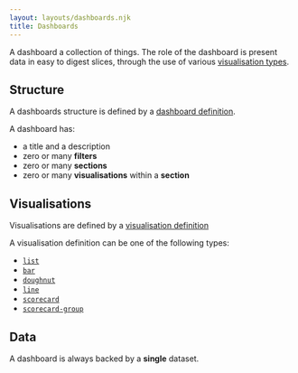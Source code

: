 ```yaml
---
layout: layouts/dashboards.njk
title: Dashboards
---
```

A dashboard a collection of things. The role of the dashboard is present data in easy to digest slices, through the use of various [visualisation types](#visualisations).

## Structure

A dashboards structure is defined by a [dashboard definition](/dashboards/definitions/dashboard-definition).

A dashboard has: 

- a title and a description
- zero or many **filters**
- zero or many **sections**
- zero or many **visualisations** within a **section**


## Visualisations

Visualisations are defined by a [visualisation definition](/dashboards/visualisations/visualisation-definition)

A visualisation definition can be one of the following types:

- [`list`](/dashboards/visualisations/line)
- [`bar`](/dashboards/visualisations/bar)
- [`doughnut`](/dashboards/visualisations/doughnut)
- [`line`](/dashboards/visualisations/line)
- [`scorecard`](/dashboards/visualisations/scorecard)
- [`scorecard-group`](/dashboards/visualisations/scorecard-group)


## Data

A dashboard is always backed by a **single** dataset.

